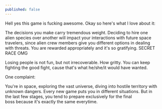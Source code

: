 ```yaml
---
published: false
---
```

Hell yes this game is fucking awesome. Okay so here's what I love about it:

The decisions you make carry tremendous weight. Deciding to hire one alien species over another will impact your interactions with future space travelers, since alien crew members give you different options in dealing with threats. You are rewarded appropriately and it's so gratifying. SECRET RACE OMG

Losing people is not fun, but not irrecoverable. How gritty. You can keep fighting the good fight, cause that's what he/she/it would have wanted.

One complaint:

You're in space, exploring the vast universe, diving into hostile territory with unknown dangers. Every new game puts you in different situations. But in the last few stages, you tend to prepare exclusively for the final boss because it's exactly the same everytime.
